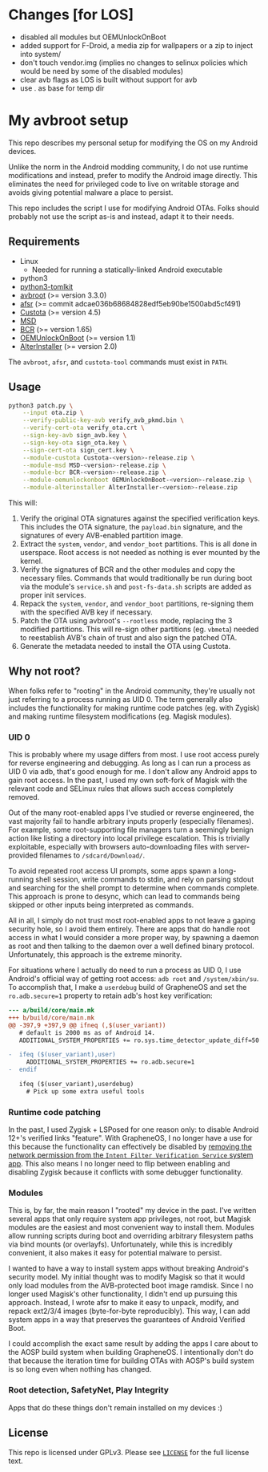# Changes [for LOS]

* disabled all modules but OEMUnlockOnBoot
* added support for F-Droid, a media zip for wallpapers or a zip to inject into system/
* don't touch vendor.img (implies no changes to selinux policies which would be need by some of the disabled modules)
* clear avb flags as LOS is built without support for avb
* use . as base for temp dir

# My avbroot setup

This repo describes my personal setup for modifying the OS on my Android devices.

Unlike the norm in the Android modding community, I do not use runtime modifications and instead, prefer to modify the Android image directly. This eliminates the need for privileged code to live on writable storage and avoids giving potential malware a place to persist.

This repo includes the script I use for modifying Android OTAs. Folks should probably not use the script as-is and instead, adapt it to their needs.

## Requirements

* Linux
    * Needed for running a statically-linked Android executable
* python3
* [python3-tomlkit](https://pypi.org/project/tomlkit/)
* [avbroot](https://github.com/chenxiaolong/avbroot) (>= version 3.3.0)
* [afsr](https://github.com/chenxiaolong/afsr) (>= commit adcae036b68684828edf5eb90be1500abd5cf491)
* [Custota](https://github.com/chenxiaolong/Custota) (>= version 4.5)
* [MSD](https://github.com/chenxiaolong/MSD)
* [BCR](https://github.com/chenxiaolong/BCR) (>= version 1.65)
* [OEMUnlockOnBoot](https://github.com/chenxiaolong/OEMUnlockOnBoot) (>= version 1.1)
* [AlterInstaller](https://github.com/chenxiaolong/AlterInstaller) (>= version 2.0)

The `avbroot`, `afsr`, and `custota-tool` commands must exist in `PATH`.

## Usage

```bash
python3 patch.py \
    --input ota.zip \
    --verify-public-key-avb verify_avb_pkmd.bin \
    --verify-cert-ota verify_ota.crt \
    --sign-key-avb sign_avb.key \
    --sign-key-ota sign_ota.key \
    --sign-cert-ota sign_cert.key \
    --module-custota Custota-<version>-release.zip \
    --module-msd MSD-<version>-release.zip \
    --module-bcr BCR-<version>-release.zip \
    --module-oemunlockonboot OEMUnlockOnBoot-<version>-release.zip \
    --module-alterinstaller AlterInstaller-<version>-release.zip
```

This will:

1. Verify the original OTA signatures against the specified verification keys. This includes the OTA signature, the `payload.bin` signature, and the signatures of every AVB-enabled partition image.
2. Extract the `system`, `vendor`, and `vendor_boot` partitions. This is all done in userspace. Root access is not needed as nothing is ever mounted by the kernel.
3. Verify the signatures of BCR and the other modules and copy the necessary files. Commands that would traditionally be run during boot via the module's `service.sh` and `post-fs-data.sh` scripts are added as proper init services.
4. Repack the `system`, `vendor`, and `vendor_boot` partitions, re-signing them with the specified AVB key if necessary.
5. Patch the OTA using avbroot's `--rootless` mode, replacing the 3 modified partitions. This will re-sign other partitions (eg. `vbmeta`) needed to reestablish AVB's chain of trust and also sign the patched OTA.
6. Generate the metadata needed to install the OTA using Custota.

## Why not root?

When folks refer to "rooting" in the Android community, they're usually not just referring to a process running as UID 0. The term generally also includes the functionality for making runtime code patches (eg. with Zygisk) and making runtime filesystem modifications (eg. Magisk modules).

### UID 0

This is probably where my usage differs from most. I use root access purely for reverse engineering and debugging. As long as I can run a process as UID 0 via adb, that's good enough for me. I don't allow any Android apps to gain root access. In the past, I used my own soft-fork of Magisk with the relevant code and SELinux rules that allows such access completely removed.

Out of the many root-enabled apps I've studied or reverse engineered, the vast majority fail to handle arbitrary inputs properly (especially filenames). For example, some root-supporting file managers turn a seemingly benign action like listing a directory into local privilege escalation. This is trivially exploitable, especially with browsers auto-downloading files with server-provided filenames to `/sdcard/Download/`.

To avoid repeated root access UI prompts, some apps spawn a long-running shell session, write commands to stdin, and rely on parsing stdout and searching for the shell prompt to determine when commands complete. This approach is prone to desync, which can lead to commands being skipped or other inputs being interpreted as commands.

All in all, I simply do not trust most root-enabled apps to not leave a gaping security hole, so I avoid them entirely. There are apps that do handle root access in what I would consider a more proper way, by spawning a daemon as root and then talking to the daemon over a well defined binary protocol. Unfortunately, this approach is the extreme minority.

For situations where I actually do need to run a process as UID 0, I use Android's official way of getting root access: `adb root` and `/system/xbin/su`. To accomplish that, I make a `userdebug` build of GrapheneOS and set the `ro.adb.secure=1` property to retain adb's host key verification:

```diff
--- a/build/core/main.mk
+++ b/build/core/main.mk
@@ -397,9 +397,9 @@ ifneq (,$(user_variant))
   # default is 2000 ms as of Android 14.
   ADDITIONAL_SYSTEM_PROPERTIES += ro.sys.time_detector_update_diff=50

-  ifeq ($(user_variant),user)
     ADDITIONAL_SYSTEM_PROPERTIES += ro.adb.secure=1
-  endif

   ifeq ($(user_variant),userdebug)
     # Pick up some extra useful tools
```

### Runtime code patching

In the past, I used Zygisk + LSPosed for one reason only: to disable Android 12+'s verified links "feature". With GrapheneOS, I no longer have a use for this because the functionality can effectively be disabled by [removing the network permission from the `Intent Filter Verification Service` system app](https://grapheneos.org/usage#app-link-verification). This also means I no longer need to flip between enabling and disabling Zygisk because it conflicts with some debugger functionality.

### Modules

This is, by far, the main reason I "rooted" my device in the past. I've written several apps that only require system app privileges, not root, but Magisk modules are the easiest and most convenient way to install them. Modules allow running scripts during boot and overriding arbitrary filesystem paths via bind mounts (or overlayfs). Unfortunately, while this is incredibly convenient, it also makes it easy for potential malware to persist.

I wanted to have a way to install system apps without breaking Android's security model. My initial thought was to modify Magisk so that it would only load modules from the AVB-protected boot image ramdisk. Since I no longer used Magisk's other functionality, I didn't end up pursuing this approach. Instead, I wrote afsr to make it easy to unpack, modify, and repack ext2/3/4 images (byte-for-byte reproducibly). This way, I can add system apps in a way that preserves the guarantees of Android Verified Boot.

I could accomplish the exact same result by adding the apps I care about to the AOSP build system when building GrapheneOS. I intentionally don't do that because the iteration time for building OTAs with AOSP's build system is so long even when nothing has changed.

### Root detection, SafetyNet, Play Integrity

Apps that do these things don't remain installed on my devices :)

## License

This repo is licensed under GPLv3. Please see [`LICENSE`](./LICENSE) for the full license text.
